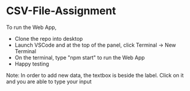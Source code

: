 # CSV-File-Assignment
To run the Web App,
- Clone the repo into desktop
- Launch VSCode and at the top of the panel, click Terminal -> New Terminal
- On the terminal, type "npm start" to run the Web App
- Happy testing

Note: In order to add new data, the textbox is beside the label. Click on it and you are able to type your input
